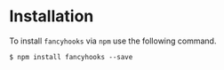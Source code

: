 # Installation

To install `fancyhooks` via `npm` use the following command.

```
$ npm install fancyhooks --save
```
